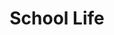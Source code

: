 ---
layout: list
title: School Life
slug: school_life
menu: true
submenu: false
order: 4
description: >
  나의 학교 생활
---